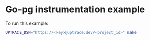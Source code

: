 # Go-pg instrumentation example

To run this example:

```bash
UPTRACE_DSN="https://<key>@uptrace.dev/<project_id>" make
```
